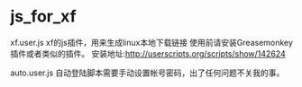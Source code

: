 js_for_xf
=========

xf.user.js
xf的js插件，用来生成linux本地下载链接
使用前请安装Greasemonkey插件或者类似的插件。
安装地址:http://userscripts.org/scripts/show/142624

auto.user.js
自动登陆脚本需要手动设置帐号密码，出了任何问题不关我的事。
